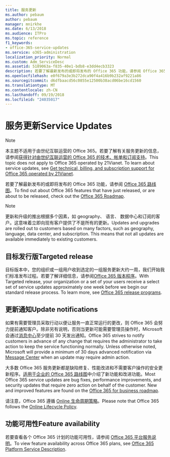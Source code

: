 ```yaml
---
title: 服务更新
ms.author: pebaum
author: pebaum
manager: mnirkhe
ms.date: 6/13/2018
ms.audience: ITPro
ms.topic: reference
f1_keywords:
- office-365-service-updates
ms.service: o365-administration
localization_priority: Normal
ms.custom: Adm_ServiceDesc
ms.assetid: 5189063a-f835-40e1-bdb8-e3dd4ecb3323
description: 若要了解最新发布的或即将发布的 Office 365 功能，请参阅 Office 365 路线图。
ms.openlocfilehash: e0f679a3e3b272dca90f4a416b9b232af9221a86
ms.sourcegitcommit: d6dfbaacd56c0855e12500b38acd06be16cd1560
ms.translationtype: MT
ms.contentlocale: zh-CN
ms.lasthandoff: 09/19/2018
ms.locfileid: "24035017"
---
```

# <a name="service-updates"></a><span data-ttu-id="8c1bb-103">服务更新</span><span class="sxs-lookup"><span data-stu-id="8c1bb-103">Service Updates</span></span>

> [!NOTE]
> <span data-ttu-id="8c1bb-p101">本主题不适用于由世纪互联运营的 Office 365。若要了解有关服务更新的信息，请参阅[获得针对由世纪互联运营的 Office 365 的技术、帐单和订阅支持](http://go.microsoft.com/fwlink/?LinkID=733350&amp;clcid=0x409)。</span><span class="sxs-lookup"><span data-stu-id="8c1bb-p101">This topic does not apply to Office 365 operated by 21Vianet. To learn about service updates, see [Get technical, billing, and subscription support for Office 365 operated by 21Vianet](http://go.microsoft.com/fwlink/?LinkID=733350&amp;clcid=0x409).</span></span> 
  
<span data-ttu-id="8c1bb-106">若要了解最新发布的或即将发布的 Office 365 功能，请参阅 [Office 365 路线图](https://go.microsoft.com/fwlink/?LinkId=509914)。</span><span class="sxs-lookup"><span data-stu-id="8c1bb-106">To find out about Office 365 features that have just released, or are about to be released, check out the [Office 365 Roadmap](https://go.microsoft.com/fwlink/?LinkId=509914).</span></span>
  
> [!NOTE]
> <span data-ttu-id="8c1bb-p102">更新和升级的推出根据多个因素，如 geography、 语言、 数据中心和订阅的客户。这意味着立即向现有客户提供了不是所有的更新。</span><span class="sxs-lookup"><span data-stu-id="8c1bb-p102">Updates and upgrades are rolled out to customers based on many factors, such as geography, language, data center, and subscription. This means that not all updates are available immediately to existing customers.</span></span> 
  
## <a name="targeted-release"></a><span data-ttu-id="8c1bb-109">目标发行版</span><span class="sxs-lookup"><span data-stu-id="8c1bb-109">Targeted release</span></span>

<span data-ttu-id="8c1bb-p103">目标版本中，您的组织或一组用户收到选定的一组服务更新大约一周，我们开始我们标准发布过程。若要了解详细信息，请参阅[Office 365 版本程序](https://go.microsoft.com/fwlink/p/?LinkId=509823)。</span><span class="sxs-lookup"><span data-stu-id="8c1bb-p103">With Targeted release, your organization or a set of your users receive a select set of service updates approximately one week before we begin our standard release process. To learn more, see [Office 365 release programs](https://go.microsoft.com/fwlink/p/?LinkId=509823).</span></span> 
  
## <a name="update-notifications"></a><span data-ttu-id="8c1bb-112">更新通知</span><span class="sxs-lookup"><span data-stu-id="8c1bb-112">Update notifications</span></span>

<span data-ttu-id="8c1bb-p104">如果有需要管理员采取行动以便让服务一直正常运行的更改，则 Office 365 会努力提前通知客户。除非另有说明，否则当更新可能需要管理员操作时，Microsoft 会通过[消息中心](http://technet.microsoft.com/library/38FB3333-BFCC-4340-A37B-DEDA509C209.aspx)至少提前 30 天发出通知。</span><span class="sxs-lookup"><span data-stu-id="8c1bb-p104">Office 365 strives to notify customers in advance of any change that requires the administrator to take action to keep the service functioning normally. Unless otherwise noted, Microsoft will provide a minimum of 30 days advanced notification via [Message Center](http://technet.microsoft.com/library/38FB3333-BFCC-4340-A37B-DEDA509C209.aspx) when an update may require admin action.</span></span> 
  
<span data-ttu-id="8c1bb-p105">大多数 Office 365 服务更新都是缺陷修复、性能改进和不需要客户操作的安全更新程序。[适用于企业的 Office 365 路线图](http://roadmap.office.com/)中介绍了新功能和改进功能。</span><span class="sxs-lookup"><span data-stu-id="8c1bb-p105">Most Office 365 service updates are bug fixes, performance improvements, and security updates that require zero action on behalf of the customer. New and improved features are found on the [Office 365 for business roadmap](http://roadmap.office.com/).</span></span>
  
<span data-ttu-id="8c1bb-117">请注意，Office 365 遵循 [Online 生命周期策略](https://support.microsoft.com/en-us/lifecycle#gp/osslpolicy)。</span><span class="sxs-lookup"><span data-stu-id="8c1bb-117">Please note that Office 365 follows the [Online Lifecycle Policy](https://support.microsoft.com/en-us/lifecycle#gp/osslpolicy).</span></span>
  
## <a name="feature-availability"></a><span data-ttu-id="8c1bb-118">功能可用性</span><span class="sxs-lookup"><span data-stu-id="8c1bb-118">Feature availability</span></span>

<span data-ttu-id="8c1bb-119">若要查看各个 Office 365 计划的功能可用性，请参阅 [Office 365 平台服务说明](https://technet.microsoft.com/en-us/library/office-365-platform-service-description.aspx)。</span><span class="sxs-lookup"><span data-stu-id="8c1bb-119">To view feature availability across Office 365 plans, see [Office 365 Platform Service Description](https://technet.microsoft.com/en-us/library/office-365-platform-service-description.aspx).</span></span>
  

